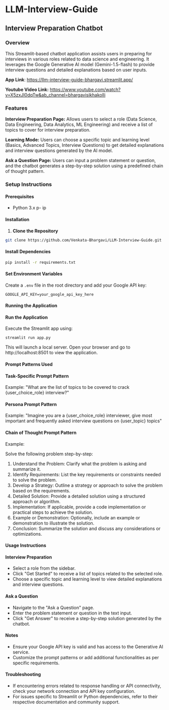 # LLM-Interview-Guide

## Interview Preparation Chatbot
### Overview
This Streamlit-based chatbot application assists users in preparing for interviews in various roles related to data science and engineering. It leverages the Google Generative AI model (Gemini-1.5-flash) to provide interview questions and detailed explanations based on user inputs.

**App Link**:  https://llm-interview-guide-bhargavi.streamlit.app/

**Youtube Video Link:** https://www.youtube.com/watch?v=X5zxJI0dqTw&ab_channel=bhargavisikhakolli

### Features
**Interview Preparation Page:** Allows users to select a role (Data Science, Data Engineering, Data Analytics, ML Engineering) and receive a list of topics to cover for interview preparation.

**Learning Mode:** Users can choose a specific topic and learning level (Basics, Advanced Topics, Interview Questions) to get detailed explanations and interview questions generated by the AI model.

**Ask a Question Page:** Users can input a problem statement or question, and the chatbot generates a step-by-step solution using a predefined chain of thought pattern.

### Setup Instructions
#### Prerequisites
- Python 3.x
p- ip
#### Installation
1. **Clone the Repository**

```bash
git clone https://github.com/Venkata-Bhargavi/LLM-Interview-Guide.git
```
   

#### Install Dependencies

```bash
pip install -r requirements.txt
```

#### Set Environment Variables

Create a `.env` file in the root directory and add your Google API key:

`GOOGLE_API_KEY=your_google_api_key_here`

#### Running the Application
#### Run the Application

Execute the Streamlit app using:

`streamlit run app.py`

This will launch a local server. Open your browser and go to http://localhost:8501 to view the application.


#### Prompt Patterns Used

#### Task-Specific Prompt Pattern

Example: "What are the list of topics to be covered to crack {user_choice_role} interview?"

#### Persona Prompt Pattern

Example: "Imagine you are a {user_choice_role} interviewer, give most important and frequently asked interview questions on {user_topic} topics"

#### Chain of Thought Prompt Pattern

Example:

Solve the following problem step-by-step:

1. Understand the Problem: Clarify what the problem is asking and summarize it.
2. Identify Requirements: List the key requirements or constraints needed to solve the problem.
3. Develop a Strategy: Outline a strategy or approach to solve the problem based on the requirements.
4. Detailed Solution: Provide a detailed solution using a structured approach or algorithm.
5. Implementation: If applicable, provide a code implementation or practical steps to achieve the solution.
6. Example or Demonstration: Optionally, include an example or demonstration to illustrate the solution.
7. Conclusion: Summarize the solution and discuss any considerations or optimizations.



#### Usage Instructions

#### Interview Preparation

- Select a role from the sidebar.
- Click "Get Started" to receive a list of topics related to the selected role.
- Choose a specific topic and learning level to view detailed explanations and interview questions.

#### Ask a Question

- Navigate to the "Ask a Question" page.
- Enter the problem statement or question in the text input.
- Click "Get Answer" to receive a step-by-step solution generated by the chatbot.

#### Notes

- Ensure your Google API key is valid and has access to the Generative AI service.
- Customize the prompt patterns or add additional functionalities as per specific requirements.

#### Troubleshooting

- If encountering errors related to response handling or API connectivity, check your network connection and API key configuration.
- For issues specific to Streamlit or Python dependencies, refer to their respective documentation and community support.
